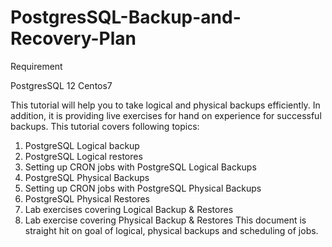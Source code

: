 # PostgresSQL-Backup-and-Recovery-Plan
Requirement 

PostgresSQL 12
Centos7

This tutorial will help you to take logical and physical backups efficiently. In addition, it is providing live exercises for hand on experience for successful backups. This tutorial covers following topics: 

1) PostgreSQL Logical backup 
2) PostgreSQL Logical restores 
3) Setting up CRON jobs with PostgreSQL Logical Backups 
4) PostgreSQL Physical Backups 
5) Setting up CRON jobs with PostgreSQL Physical Backups 
6) PostgreSQL Physical Restores 
7) Lab exercises covering Logical Backup &amp; Restores 
8) Lab exercise covering Physical Backup &amp; Restores This document is straight hit on goal of logical, physical backups and scheduling of jobs.
